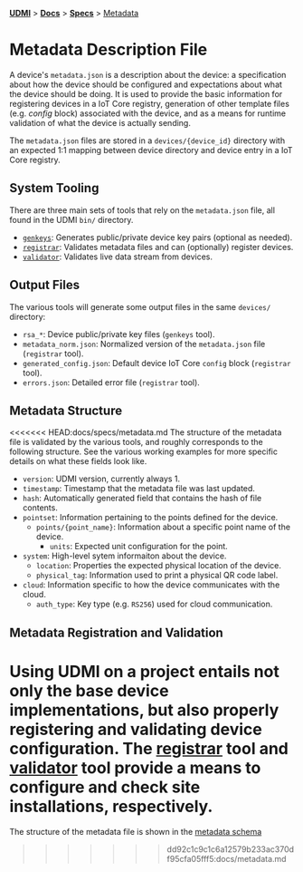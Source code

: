 [**UDMI**](../../) \> [**Docs**](../) \> [**Specs**](./)
\> [Metadata](#)

# Metadata Description File

A device's `metadata.json` is a description about the device: a specification
about how the device should be configured and expectations about what the device
should be doing. It is used to provide the basic information for registering
devices in a IoT Core registry, generation of other template files (e.g.
_config_ block) associated with the device, and as a means for runtime
validation of what the device is actually sending.

The `metadata.json` files are stored in a `devices/{device_id}` directory
with an expected 1:1 mapping between device directory and device entry
in a IoT Core registry.

## System Tooling

There are three main sets of tools that rely on the `metadata.json` file,
all found in the UDMI `bin/` directory.
* [`genkeys`](../tools/keygen.md): Generates public/private device key pairs (optional as needed).
* [`registrar`](../tools/registrar.md): Validates metadata files and can (optionally) register devices.
* [`validator`](../tools/validator.md): Validates live data stream from devices.

## Output Files

The various tools will generate some output files in the same `devices/` directory:
* `rsa_*`: Device public/private key files (`genkeys` tool).
* `metadata_norm.json`: Normalized version of the `metadata.json` file (`registrar` tool).
* `generated_config.json`: Default device IoT Core `config` block (`registrar` tool).
* `errors.json`: Detailed error file (`registrar` tool).

## Metadata Structure

<<<<<<< HEAD:docs/specs/metadata.md
The structure of the metadata file is validated by the various tools,
and roughly corresponds to the following structure. See the various
working examples for more specific details on what these fields look like.

* `version`: UDMI version, currently always 1.
* `timestamp`: Timestamp that the metadata file was last updated.
* `hash`: Automatically generated field that contains the hash of file contents.
* `pointset`: Information pertaining to the points defined for the device.
  * `points/{point_name}`: Information about a specific point name of the device.
    * `units`: Expected unit configuration for the point.
* `system`: High-level sytem informaiton about the device.
  * `location`: Properties the expected physical location of the device.
  * `physical_tag`: Information used to print a physical QR code label.
* `cloud`: Information specific to how the device communicates with the cloud.
  * `auth_type`: Key type (e.g. `RS256`) used for cloud communication.

## Metadata Registration and Validation

Using UDMI on a project entails not only the base device implementations, but also
properly registering and validating device configuration. The [registrar](../tools/registrar.md)
tool and [validator](../tools/validator.md) tool provide a means to configure and check site
installations, respectively.
=======
The structure of the metadata file is shown in the [metadata schema](https://faucetsdn.github.io/udmi/gencode/docs/metadata.html)
>>>>>>> dd92c1c9c1c6a12579b233ac370df95cfa05fff5:docs/metadata.md

